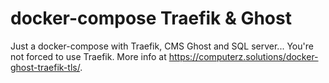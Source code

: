 # docker-compose Traefik & Ghost

Just a docker-compose with Traefik, CMS Ghost and SQL server... You're not forced to use Traefik.
More info at <https://computerz.solutions/docker-ghost-traefik-tls/>.
